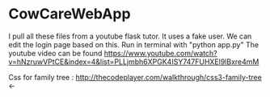 # CowCareWebApp
I pull all these files from a youtube flask tutor. It uses a fake user. We can edit the login page based on this. Run in terminal with "python app.py"
The youtube video can be found https://www.youtube.com/watch?v=hNzruwVPtCE&index=4&list=PLLjmbh6XPGK4ISY747FUHXEl9lBxre4mM

Css for family tree : http://thecodeplayer.com/walkthrough/css3-family-tree <-
